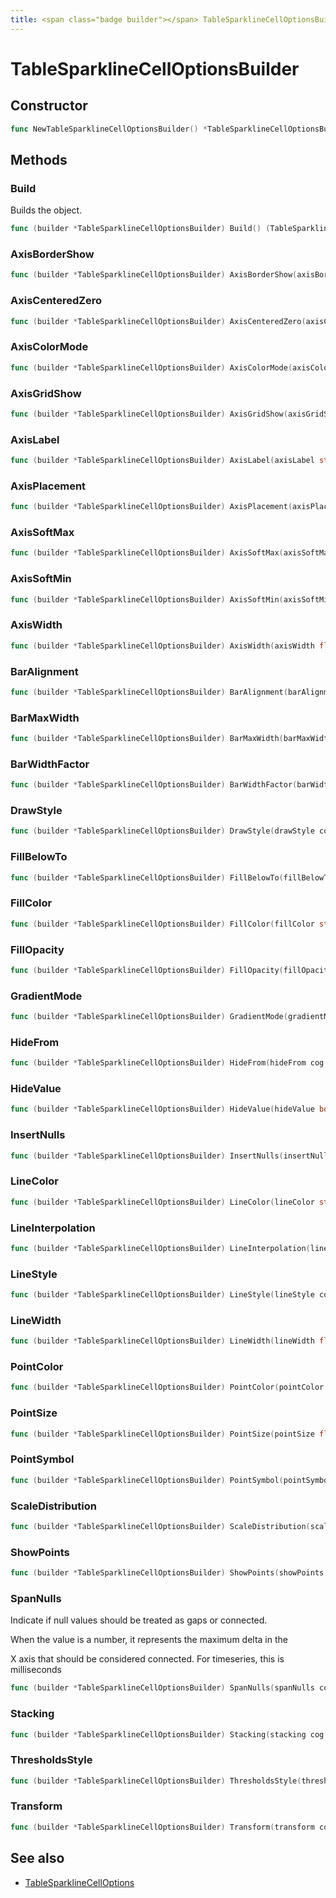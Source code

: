 ```yaml
---
title: <span class="badge builder"></span> TableSparklineCellOptionsBuilder
---
```

# <span class="badge builder"></span> TableSparklineCellOptionsBuilder

## Constructor

```go
func NewTableSparklineCellOptionsBuilder() *TableSparklineCellOptionsBuilder
```
## Methods

### <span class="badge object-method"></span> Build

Builds the object.

```go
func (builder *TableSparklineCellOptionsBuilder) Build() (TableSparklineCellOptions, error)
```

### <span class="badge object-method"></span> AxisBorderShow

```go
func (builder *TableSparklineCellOptionsBuilder) AxisBorderShow(axisBorderShow bool) *TableSparklineCellOptionsBuilder
```

### <span class="badge object-method"></span> AxisCenteredZero

```go
func (builder *TableSparklineCellOptionsBuilder) AxisCenteredZero(axisCenteredZero bool) *TableSparklineCellOptionsBuilder
```

### <span class="badge object-method"></span> AxisColorMode

```go
func (builder *TableSparklineCellOptionsBuilder) AxisColorMode(axisColorMode common.AxisColorMode) *TableSparklineCellOptionsBuilder
```

### <span class="badge object-method"></span> AxisGridShow

```go
func (builder *TableSparklineCellOptionsBuilder) AxisGridShow(axisGridShow bool) *TableSparklineCellOptionsBuilder
```

### <span class="badge object-method"></span> AxisLabel

```go
func (builder *TableSparklineCellOptionsBuilder) AxisLabel(axisLabel string) *TableSparklineCellOptionsBuilder
```

### <span class="badge object-method"></span> AxisPlacement

```go
func (builder *TableSparklineCellOptionsBuilder) AxisPlacement(axisPlacement common.AxisPlacement) *TableSparklineCellOptionsBuilder
```

### <span class="badge object-method"></span> AxisSoftMax

```go
func (builder *TableSparklineCellOptionsBuilder) AxisSoftMax(axisSoftMax float64) *TableSparklineCellOptionsBuilder
```

### <span class="badge object-method"></span> AxisSoftMin

```go
func (builder *TableSparklineCellOptionsBuilder) AxisSoftMin(axisSoftMin float64) *TableSparklineCellOptionsBuilder
```

### <span class="badge object-method"></span> AxisWidth

```go
func (builder *TableSparklineCellOptionsBuilder) AxisWidth(axisWidth float64) *TableSparklineCellOptionsBuilder
```

### <span class="badge object-method"></span> BarAlignment

```go
func (builder *TableSparklineCellOptionsBuilder) BarAlignment(barAlignment common.BarAlignment) *TableSparklineCellOptionsBuilder
```

### <span class="badge object-method"></span> BarMaxWidth

```go
func (builder *TableSparklineCellOptionsBuilder) BarMaxWidth(barMaxWidth float64) *TableSparklineCellOptionsBuilder
```

### <span class="badge object-method"></span> BarWidthFactor

```go
func (builder *TableSparklineCellOptionsBuilder) BarWidthFactor(barWidthFactor float64) *TableSparklineCellOptionsBuilder
```

### <span class="badge object-method"></span> DrawStyle

```go
func (builder *TableSparklineCellOptionsBuilder) DrawStyle(drawStyle common.GraphDrawStyle) *TableSparklineCellOptionsBuilder
```

### <span class="badge object-method"></span> FillBelowTo

```go
func (builder *TableSparklineCellOptionsBuilder) FillBelowTo(fillBelowTo string) *TableSparklineCellOptionsBuilder
```

### <span class="badge object-method"></span> FillColor

```go
func (builder *TableSparklineCellOptionsBuilder) FillColor(fillColor string) *TableSparklineCellOptionsBuilder
```

### <span class="badge object-method"></span> FillOpacity

```go
func (builder *TableSparklineCellOptionsBuilder) FillOpacity(fillOpacity float64) *TableSparklineCellOptionsBuilder
```

### <span class="badge object-method"></span> GradientMode

```go
func (builder *TableSparklineCellOptionsBuilder) GradientMode(gradientMode common.GraphGradientMode) *TableSparklineCellOptionsBuilder
```

### <span class="badge object-method"></span> HideFrom

```go
func (builder *TableSparklineCellOptionsBuilder) HideFrom(hideFrom cog.Builder[common.HideSeriesConfig]) *TableSparklineCellOptionsBuilder
```

### <span class="badge object-method"></span> HideValue

```go
func (builder *TableSparklineCellOptionsBuilder) HideValue(hideValue bool) *TableSparklineCellOptionsBuilder
```

### <span class="badge object-method"></span> InsertNulls

```go
func (builder *TableSparklineCellOptionsBuilder) InsertNulls(insertNulls common.BoolOrFloat64) *TableSparklineCellOptionsBuilder
```

### <span class="badge object-method"></span> LineColor

```go
func (builder *TableSparklineCellOptionsBuilder) LineColor(lineColor string) *TableSparklineCellOptionsBuilder
```

### <span class="badge object-method"></span> LineInterpolation

```go
func (builder *TableSparklineCellOptionsBuilder) LineInterpolation(lineInterpolation common.LineInterpolation) *TableSparklineCellOptionsBuilder
```

### <span class="badge object-method"></span> LineStyle

```go
func (builder *TableSparklineCellOptionsBuilder) LineStyle(lineStyle cog.Builder[common.LineStyle]) *TableSparklineCellOptionsBuilder
```

### <span class="badge object-method"></span> LineWidth

```go
func (builder *TableSparklineCellOptionsBuilder) LineWidth(lineWidth float64) *TableSparklineCellOptionsBuilder
```

### <span class="badge object-method"></span> PointColor

```go
func (builder *TableSparklineCellOptionsBuilder) PointColor(pointColor string) *TableSparklineCellOptionsBuilder
```

### <span class="badge object-method"></span> PointSize

```go
func (builder *TableSparklineCellOptionsBuilder) PointSize(pointSize float64) *TableSparklineCellOptionsBuilder
```

### <span class="badge object-method"></span> PointSymbol

```go
func (builder *TableSparklineCellOptionsBuilder) PointSymbol(pointSymbol string) *TableSparklineCellOptionsBuilder
```

### <span class="badge object-method"></span> ScaleDistribution

```go
func (builder *TableSparklineCellOptionsBuilder) ScaleDistribution(scaleDistribution cog.Builder[common.ScaleDistributionConfig]) *TableSparklineCellOptionsBuilder
```

### <span class="badge object-method"></span> ShowPoints

```go
func (builder *TableSparklineCellOptionsBuilder) ShowPoints(showPoints common.VisibilityMode) *TableSparklineCellOptionsBuilder
```

### <span class="badge object-method"></span> SpanNulls

Indicate if null values should be treated as gaps or connected.

When the value is a number, it represents the maximum delta in the

X axis that should be considered connected.  For timeseries, this is milliseconds

```go
func (builder *TableSparklineCellOptionsBuilder) SpanNulls(spanNulls common.BoolOrFloat64) *TableSparklineCellOptionsBuilder
```

### <span class="badge object-method"></span> Stacking

```go
func (builder *TableSparklineCellOptionsBuilder) Stacking(stacking cog.Builder[common.StackingConfig]) *TableSparklineCellOptionsBuilder
```

### <span class="badge object-method"></span> ThresholdsStyle

```go
func (builder *TableSparklineCellOptionsBuilder) ThresholdsStyle(thresholdsStyle cog.Builder[common.GraphThresholdsStyleConfig]) *TableSparklineCellOptionsBuilder
```

### <span class="badge object-method"></span> Transform

```go
func (builder *TableSparklineCellOptionsBuilder) Transform(transform common.GraphTransform) *TableSparklineCellOptionsBuilder
```

## See also

 * <span class="badge object-type-struct"></span> [TableSparklineCellOptions](./object-TableSparklineCellOptions.md)
